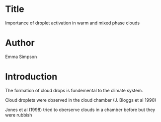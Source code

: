 # Title
Importance of droplet activation in warm and mixed phase clouds

# Author
Emma Simpson

# Introduction
The formation of cloud drops is fundemental to the climate system.

Cloud droplets were observed in the cloud chamber (J. Bloggs et al 1990)

Jones et al (1998) tried to oberserve clouds in a chamber before but they were rubbish
